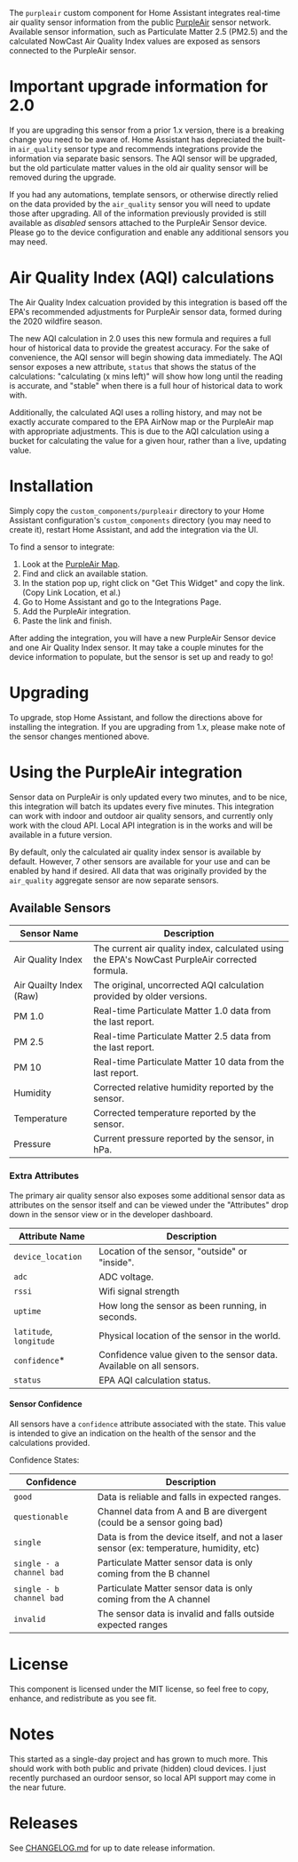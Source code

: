 The `purpleair` custom component for Home Assistant integrates real-time
air quality sensor information from the public [PurpleAir][1] sensor
network. Available sensor information, such as Particulate Matter 2.5
(PM2.5) and the calculated NowCast Air Quality Index values are exposed
as sensors connected to the PurpleAir sensor.


# Important upgrade information for 2.0

If you are upgrading this sensor from a prior 1.x version, there is a
breaking change you need to be aware of. Home Assistant has depreciated
the built-in `air_quality` sensor type and recommends integrations
provide the information via separate basic sensors. The AQI sensor will
be upgraded, but the old particulate matter values in the old air
quality sensor will be removed during the upgrade.

If you had any automations, template sensors, or otherwise directly
relied on the data provided by the `air_quality` sensor you will need to
update those after upgrading. All of the information previously provided
is still available as _disabled_ sensors attached to the PurpleAir
Sensor device. Please go to the device configuration and enable any
additional sensors you may need.


# Air Quality Index (AQI) calculations

The Air Quality Index calcuation provided by this integration is based
off the EPA's recommended adjustments for PurpleAir sensor data, formed
during the 2020 wildfire season.

The new AQI calculation in 2.0 uses this new formula and requires a full
hour of historical data to provide the greatest accuracy. For the sake
of convenience, the AQI sensor will begin showing data immediately. The
AQI sensor exposes a new attribute, `status` that shows the status of
the calculations: "calculating (x mins left)" will show how long until
the reading is accurate, and "stable" when there is a full hour of
historical data to work with.

Additionally, the calculated AQI uses a rolling history, and may not be
exactly accurate compared to the EPA AirNow map or the PurpleAir map
with appropriate adjustments. This is due to the AQI calculation using a
bucket for calculating the value for a given hour, rather than a live,
updating value.


# Installation

Simply copy the `custom_components/purpleair` directory to your Home
Assistant configuration's `custom_components` directory (you may need to
create it), restart Home Assistant, and add the integration via the UI.

To find a sensor to integrate:

1. Look at the [PurpleAir Map][2].
2. Find and click an available station.
3. In the station pop up, right click on "Get This Widget" and copy the
   link. (Copy Link Location, et al.)
4. Go to Home Assistant and go to the Integrations Page.
5. Add the PurpleAir integration.
6. Paste the link and finish.

After adding the integration, you will have a new PurpleAir Sensor
device and one Air Quality Index sensor. It may take a couple minutes
for the device information to populate, but the sensor is set up and
ready to go!


# Upgrading

To upgrade, stop Home Assistant, and follow the directions above for
installing the integration. If you are upgrading from 1.x, please make
note of the sensor changes mentioned above.


# Using the PurpleAir integration

Sensor data on PurpleAir is only updated every two minutes, and to be
nice, this integration will batch its updates every five minutes. This
integration can work with indoor and outdoor air quality sensors, and
currently only work with the cloud API. Local API integration is in the
works and will be available in a future version.

By default, only the calculated air quality index sensor is available by
default. However, 7 other sensors are available for your use and can be
enabled by hand if desired. All data that was originally provided by the
`air_quality` aggregate sensor are now separate sensors.


## Available Sensors

| Sensor Name             | Description                                                                                    |
|-------------------------|------------------------------------------------------------------------------------------------|
| Air Quality Index       | The current air quality index, calculated using the EPA's NowCast PurpleAir corrected formula. |
| Air Quailty Index (Raw) | The original, uncorrected AQI calculation provided by older versions.                          |
| PM 1.0                  | Real-time Particulate Matter 1.0 data from the last report.                                    |
| PM 2.5                  | Real-time Particulate Matter 2.5 data from the last report.                                    |
| PM 10                   | Real-time Particulate Matter 10 data from the last report.                                     |
| Humidity                | Corrected relative humidity reported by the sensor.                                            |
| Temperature             | Corrected temperature reported by the sensor.                                                  |
| Pressure                | Current pressure reported by the sensor, in hPa.                                               |


### Extra Attributes

The primary air quality sensor also exposes some additional sensor data
as attributes on the sensor itself and can be viewed under the
"Attributes" drop down in the sensor view or in the developer dashboard.

| Attribute Name          | Description                                                          |
|-------------------------|----------------------------------------------------------------------|
| `device_location`       | Location of the sensor, "outside" or "inside".                       |
| `adc`                   | ADC voltage.                                                         |
| `rssi`                  | Wifi signal strength                                                 |
| `uptime`                | How long the sensor as been running, in seconds.                     |
| `latitude`, `longitude` | Physical location of the sensor in the world.                        |
| `confidence`*           | Confidence value given to the sensor data. Available on all sensors. |
| `status`                | EPA AQI calculation status.                                          |


#### Sensor Confidence

All sensors have a `confidence` attribute associated with the state.
This value is intended to give an indication on the health of the sensor
and the calculations provided.

Confidence States:

| Confidence               | Description                                                                             |
|--------------------------|-----------------------------------------------------------------------------------------|
| `good`                   | Data is reliable and falls in expected ranges.                                          |
| `questionable`           | Channel data from A and B are divergent (could be a sensor going bad)                   |
| `single`                 | Data is from the device itself, and not a laser sensor (ex: temperature, humidity, etc) |
| `single - a channel bad` | Particulate Matter sensor data is only coming from the B channel                        |
| `single - b channel bad` | Particulate Matter sensor data is only coming from the A channel                        |
| `invalid`                | The sensor data is invalid and falls outside expected ranges                            |


# License

This component is licensed under the MIT license, so feel free to copy,
enhance, and redistribute as you see fit.


# Notes

This started as a single-day project and has grown to much more. This
should work with both public and private (hidden) cloud devices. I just
recently purchased an ourdoor sensor, so local API support may come in
the near future.


# Releases

See [CHANGELOG.md](CHANGELOG.md) for up to date release information.

[1]: https://www.purpleair.com "PurpleAir: Real-time air quality
monitoring everyone can use"

[2]: http://www.purpleair.com/map?mylocation "PurpleAir Map"

